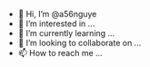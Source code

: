 - 👋 Hi, I’m @a56nguye
- 👀 I’m interested in ...
- 🌱 I’m currently learning ...
- 💞️ I’m looking to collaborate on ...
- 📫 How to reach me ...

<!---
a56nguye/a56nguye is a ✨ special ✨ repository because its `README.md` (this file) appears on your GitHub profile.
You can click the Preview link to take a look at your changes.
--->
